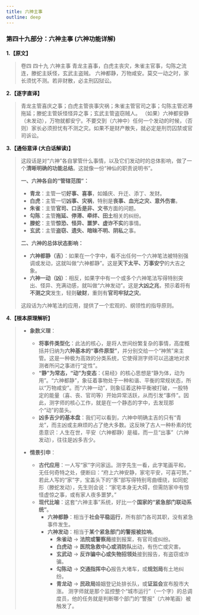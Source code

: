 ```yaml
---
title: 六神主事
outline: deep
---
```

  
### **第四十九部分：六神主事 (六神功能详解)**

**1.【原文】**
> 卷四 四十九 六神主事
> 青龙主喜事，白虎主丧灾，朱雀主官事，勾陈之流连，滕蛇主妖怪，玄武主盗贼。
> 六神都静，万物咸安。莫交一动之时，家长须忧不测。若非财散，必主刑囚狱讼。

**2.【逐字直译】**
> 青龙主管喜庆之事；白虎主管丧事灾祸；朱雀主管官司之事；勾陈主管迟滞拖延；滕蛇主管妖怪怪异之事；玄武主管盗窃贼人。
> （如果）六神都安静（未发动），万物就都安宁。不要交到（六神中）任何一个发动的时候，（否则）家长必须担忧有不测之灾。如果不是财产散失，就必定是刑罚囚禁或官司诉讼。

**3.【通俗意译 (大白话解读)】**
> 这段话是对“六神”各自掌管什么事情，以及它们发动时的总体影响，做了一个**清晰明确的功能总结**。这就像一份“神仙的职责说明书”。
> 
> **一、六神各自的“管辖范围”：**
> 
> *   **青龙**：主管一切**好事、喜事**，如婚庆、升迁、添丁、发财。
> *   **白虎**：主管一切**凶事、灾祸**，特别是**丧事、血光之灾、意外伤害**。
> *   **朱雀**：主管**官司、口舌是非、文书**方面的问题。
> *   **勾陈**：主管**拖延、停滞、牵绊、田土**相关的纠纷。
> *   **滕蛇**：主管**惊恐、怪异、噩梦、虚诈不实**的事情。
> *   **玄武**：主管**盗窃、遗失、暗昧不明、阴私**之事。
> 
> **二、六神的总体状态影响：**
> 
> *   **六神都静（吉）**：如果在一个字中，看不出任何一个六神笔法被特别强调或发动，这就叫做“六神都静”。这是**天下太平、万事安宁**的大吉之象。
> *   **六神一动（凶）**：相反，如果字中有一个或多个六神笔法写得特别突出、怪异、充满动感，就叫做“六神发动”。这是**大凶之兆**，预示着将有**不测之灾**发生，轻则**破财**，重则有**官司牢狱之灾**。
> 
> 这段话为六神笔法的应用，提供了一个宏观的、纲领性的指导原则。

**4.【根本原理解析】**
> *   **象数义理**：
>     *   **将事件类型化**：此法的核心，是将人世间纷繁复杂的事情，高度概括并归纳为**六种基本的“事件原型”**，并分别交给一个“神煞”来主管。这是一种极为高效的分类系统，它使得测字师可以迅速地对求测者所问之事进行“定性”。
>     *   **“静”为常态，“动”为变态**：《易经》的核心思想是“静为体，动为用”。“六神都静”，象征着事物处于一种和谐、平衡的常规状态，所以“万物咸安”。而“六神一动”，则象征着这种平衡被打破，一股特定的能量（喜、丧、官司等）开始异常活跃，从而引发“事件”。因此，测字师的核心工作，就是在一个静态的字中，去发现那个“动”的苗头。
>     *   **凶多吉少的基本盘**：我们可以看到，六神中明确主吉的只有“青龙”，而主凶或主麻烦的占了绝大多数。这反映了古人一种朴素的忧患意识：人生在世，平安（六神都静）是福，而一旦“出事”（六神发动），往往是凶多吉少。
> 
> *   **情景引申**：
>     *   **古代应用**：一人写“家”字问家运。测字先生一看，此字笔画平和，无任何奇特之处，便断曰：“府上六神安静，家宅平安，可喜可贺。” 若此人写的“家”字，宝盖头下的“豕”部写得特别弯曲缠绕，如同蛇形（滕蛇发动），先生则会说：“家宅本身无大碍，但需防家中有惊怪虚惊之事，或有家人夜多噩梦。”
>     *   **现代比喻**：这套“六神主事”系统，好比一个**国家的“紧急部门联动系统”**。
>         *   **六神都静**：相当于**社会平稳运行**，所有部门各司其职，没有紧急事件发生。
>         *   **六神发动**：相当于**某个紧急部门的警报被拉响**。
>             *   **朱雀动** -> **法院或警察局**接到报案，有官司或纠纷。
>             *   **白虎动** -> **医院急救中心或消防队**出动，有伤亡或灾害。
>             *   **玄武动** -> **反诈骗中心或失物招领处**接到报告，有盗窃或诈骗。
>             *   **勾陈动** -> **交通指挥中心**报告大堵车，或**规划局**有土地纠纷。
>             *   **青龙动** -> **民政局**婚姻登记处排长队，或**证监会**宣布股市大涨。
>         测字师就是那个监控整个“城市运行”（一个字）的总调度员，他的任务就是判断哪个部门的“警报”（六神笔画）被触发了。

